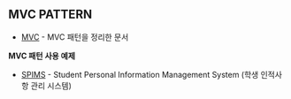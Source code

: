 ## MVC PATTERN



* [MVC](https://github.com/limsaehyun/Architecture_Pattern_Android/blob/main/MVC/MVC.md) - MVC 패턴을 정리한 문서



**MVC 패턴 사용 예제**

* [SPIMS](https://github.com/limsaehyun/Architecture_Pattern_Android/tree/main/MVC/SPIM) - Student Personal Information Management System (학생 인적사항 관리 시스템)



